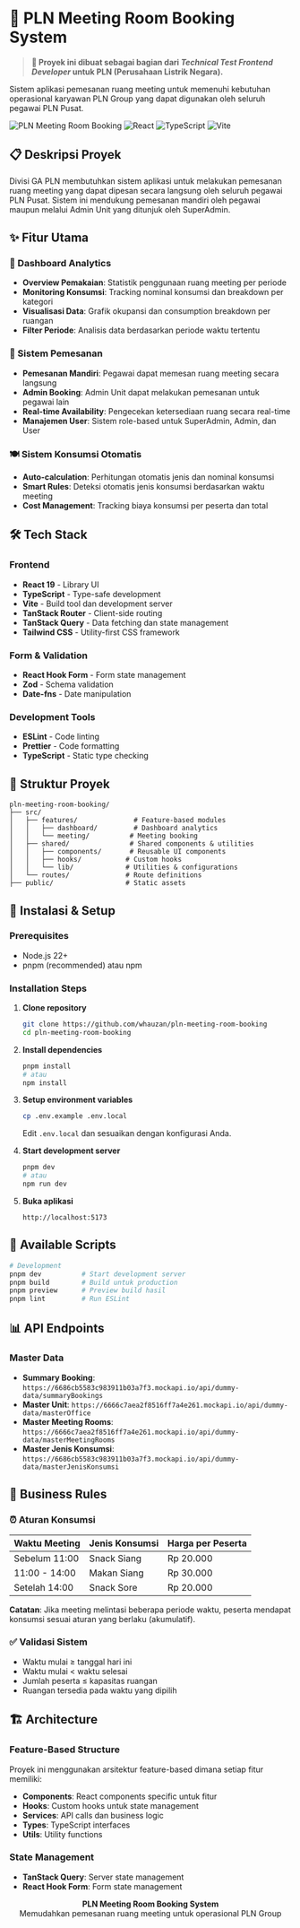 # 🏢 PLN Meeting Room Booking System

> **🧪 Proyek ini dibuat sebagai bagian dari _Technical Test Frontend Developer_ untuk PLN (Perusahaan Listrik Negara).**

Sistem aplikasi pemesanan ruang meeting untuk memenuhi kebutuhan operasional karyawan PLN Group yang dapat digunakan oleh seluruh pegawai PLN Pusat.

![PLN Meeting Room Booking](https://img.shields.io/badge/PLN-Meeting%20Room%20Booking-blue)
![React](https://img.shields.io/badge/React-19+-61DAFB?logo=react)
![TypeScript](https://img.shields.io/badge/TypeScript-5+-3178C6?logo=typescript)
![Vite](https://img.shields.io/badge/Vite-6+-646CFF?logo=vite)

## 📋 Deskripsi Proyek

Divisi GA PLN membutuhkan sistem aplikasi untuk melakukan pemesanan ruang meeting yang dapat dipesan secara langsung oleh seluruh pegawai PLN Pusat. Sistem ini mendukung pemesanan mandiri oleh pegawai maupun melalui Admin Unit yang ditunjuk oleh SuperAdmin.

## ✨ Fitur Utama

### 🎯 Dashboard Analytics
- **Overview Pemakaian**: Statistik penggunaan ruang meeting per periode
- **Monitoring Konsumsi**: Tracking nominal konsumsi dan breakdown per kategori
- **Visualisasi Data**: Grafik okupansi dan consumption breakdown per ruangan
- **Filter Periode**: Analisis data berdasarkan periode waktu tertentu

### 📅 Sistem Pemesanan
- **Pemesanan Mandiri**: Pegawai dapat memesan ruang meeting secara langsung
- **Admin Booking**: Admin Unit dapat melakukan pemesanan untuk pegawai lain
- **Real-time Availability**: Pengecekan ketersediaan ruang secara real-time
- **Manajemen User**: Sistem role-based untuk SuperAdmin, Admin, dan User

### 🍽️ Sistem Konsumsi Otomatis
- **Auto-calculation**: Perhitungan otomatis jenis dan nominal konsumsi
- **Smart Rules**: Deteksi otomatis jenis konsumsi berdasarkan waktu meeting
- **Cost Management**: Tracking biaya konsumsi per peserta dan total

## 🛠️ Tech Stack

### Frontend
- **React 19** - Library UI
- **TypeScript** - Type-safe development
- **Vite** - Build tool dan development server
- **TanStack Router** - Client-side routing
- **TanStack Query** - Data fetching dan state management
- **Tailwind CSS** - Utility-first CSS framework

### Form & Validation
- **React Hook Form** - Form state management
- **Zod** - Schema validation
- **Date-fns** - Date manipulation

### Development Tools
- **ESLint** - Code linting
- **Prettier** - Code formatting
- **TypeScript** - Static type checking

## 📁 Struktur Proyek

```
pln-meeting-room-booking/
├── src/
│   ├── features/              # Feature-based modules
│   │   ├── dashboard/         # Dashboard analytics
│   │   └── meeting/          # Meeting booking
│   ├── shared/               # Shared components & utilities
│   │   ├── components/       # Reusable UI components
│   │   ├── hooks/           # Custom hooks
│   │   └── lib/             # Utilities & configurations
│   └── routes/              # Route definitions
├── public/                  # Static assets
```

## 🚀 Instalasi & Setup

### Prerequisites
- Node.js 22+ 
- pnpm (recommended) atau npm

### Installation Steps

1. **Clone repository**
   ```bash
   git clone https://github.com/whauzan/pln-meeting-room-booking
   cd pln-meeting-room-booking
   ```

2. **Install dependencies**
   ```bash
   pnpm install
   # atau
   npm install
   ```

3. **Setup environment variables**
   ```bash
   cp .env.example .env.local
   ```
   Edit `.env.local` dan sesuaikan dengan konfigurasi Anda.

4. **Start development server**
   ```bash
   pnpm dev
   # atau
   npm run dev
   ```

5. **Buka aplikasi**
   ```
   http://localhost:5173
   ```

## 🔧 Available Scripts

```bash
# Development
pnpm dev          # Start development server
pnpm build        # Build untuk production
pnpm preview      # Preview build hasil
pnpm lint         # Run ESLint
```

## 📊 API Endpoints

### Master Data
- **Summary Booking**: `https://6686cb5583c983911b03a7f3.mockapi.io/api/dummy-data/summaryBookings`
- **Master Unit**: `https://6666c7aea2f8516ff7a4e261.mockapi.io/api/dummy-data/masterOffice`
- **Master Meeting Rooms**: `https://6666c7aea2f8516ff7a4e261.mockapi.io/api/dummy-data/masterMeetingRooms`
- **Master Jenis Konsumsi**: `https://6686cb5583c983911b03a7f3.mockapi.io/api/dummy-data/masterJenisKonsumsi`

## 🎯 Business Rules

### ⏰ Aturan Konsumsi
| Waktu Meeting | Jenis Konsumsi | Harga per Peserta |
|---------------|----------------|-------------------|
| Sebelum 11:00 | Snack Siang | Rp 20.000 |
| 11:00 - 14:00 | Makan Siang | Rp 30.000 |
| Setelah 14:00 | Snack Sore | Rp 20.000 |

**Catatan**: Jika meeting melintasi beberapa periode waktu, peserta mendapat konsumsi sesuai aturan yang berlaku (akumulatif).

### ✅ Validasi Sistem
- Waktu mulai ≥ tanggal hari ini
- Waktu mulai < waktu selesai
- Jumlah peserta ≤ kapasitas ruangan
- Ruangan tersedia pada waktu yang dipilih

## 🏗️ Architecture

### Feature-Based Structure
Proyek ini menggunakan arsitektur feature-based dimana setiap fitur memiliki:
- **Components**: React components specific untuk fitur
- **Hooks**: Custom hooks untuk state management
- **Services**: API calls dan business logic
- **Types**: TypeScript interfaces
- **Utils**: Utility functions

### State Management
- **TanStack Query**: Server state management
- **React Hook Form**: Form state management

<div align="center">
  <strong>PLN Meeting Room Booking System</strong><br>
  Memudahkan pemesanan ruang meeting untuk operasional PLN Group
</div>
